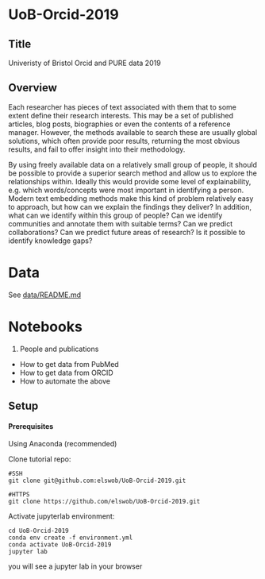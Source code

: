 # UoB-Orcid-2019

## Title
Univeristy of Bristol Orcid and PURE data 2019

## Overview

Each researcher has pieces of text associated with them that to some extent define their research interests. This may be a set of published articles, blog posts, biographies or even the contents of a reference manager. However, the methods available to search these are usually global solutions, which often provide poor results, returning the most obvious results, and fail to offer insight into their methodology.

By using freely available data on a relatively small group of people, it should be possible to provide a superior search method and allow us to explore the relationships within. Ideally this would provide some level of explainability, e.g. which words/concepts were most important in identifying a person. Modern text embedding methods make this kind of problem relatively easy to approach, but how can we explain the findings they deliver? In addition, what can we identify within this group of people? Can we identify communities and annotate them with suitable terms? Can we predict collaborations? Can we predict future areas of research? Is it possible to identify knowledge gaps?

# Data

See [data/README.md](data/README.md)

# Notebooks

1. People and publications
 - How to get data from PubMed
 - How to get data from ORCID
 - How to automate the above

## Setup

#### Prerequisites

Using Anaconda (recommended)

Clone tutorial repo:

```
#SSH
git clone git@github.com:elswob/UoB-Orcid-2019.git

#HTTPS
git clone https://github.com/elswob/UoB-Orcid-2019.git
```

Activate jupyterlab environment:

```
cd UoB-Orcid-2019
conda env create -f environment.yml
conda activate UoB-Orcid-2019
jupyter lab
```

you will see a jupyter lab in your browser
